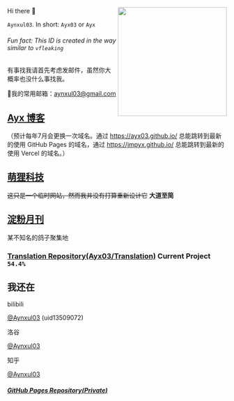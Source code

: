 <img src="https://user-images.githubusercontent.com/75155322/185677596-8915d44f-3da7-4ac4-b5d5-1d90401121d0.png" align=right height=250px />
Hi there 👋

`Aynxul03`. In short: `Ayx03` or `Ayx`

###### Fun fact: This ID is created in the way similar to `vfleaking`

有事找我请首先考虑发邮件，虽然你大概率也没什么事找我。

📮我的常用邮箱：aynxul03@gmail.com

## [Ayx 博客](https://imayx.top/)
（预计每年7月会更换一次域名。通过 <https://ayx03.github.io/> 总能跳转到最新的使用 GitHub Pages 的域名，通过 <https://jmpyx.github.io/> 总能跳转到最新的使用 Vercel 的域名。）
## [萌狸科技](https://f.imayx.top/)
~~这只是一个临时网站，然而我并没有打算重新设计它~~ **大道至简**
## [淀粉月刊](https://dfkan.com/)
某不知名的鸽子聚集地
### [Translation Repository(Ayx03/Translation)](https://github.com/Ayx03/Translation) Current Project `54.4%`

## 我还在

bilibili

[@Aynxul03](https://space.bilibili.com/13509072) (uid13509072)

洛谷

[@Aynxul03](https://www.luogu.com.cn/user/267459)

知乎

[@Aynxul03](https://www.zhihu.com/people/Aynxul03)

##### [GitHub Pages Repository(Private)](https://github.com/Ayx03/Ayx03.github.io)
<!--
**Ayx03/Ayx03** is a ✨ _special_ ✨ repository because its `README.md` (this file) appears on your GitHub profile.

Here are some ideas to get you started:

- 🔭 I’m currently working on ...
- 🌱 I’m currently learning ...
- 👯 I’m looking to collaborate on ...
- 🤔 I’m looking for help with ...
- 💬 Ask me about ...
- 📫 How to reach me: ...
- 😄 Pronouns: ...
- ⚡ Fun fact: ...
-->

